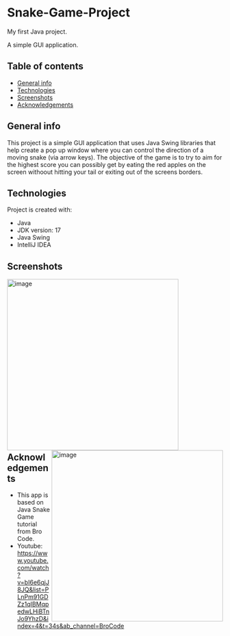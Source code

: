 # Snake-Game-Project
My first Java project. 

A simple GUI application.
## Table of contents
* [General info](#general-info)
* [Technologies](#technologies)
* [Screenshots](#screenshots)
* [Acknowledgements](#acknowledgements)



## General info
This project is a simple GUI application that uses Java Swing libraries that help create a pop up window where you can control the direction
of a moving snake (via arrow keys).  The objective of the game is to try to aim for the highest score you can possibly get by eating the red apples on 
the screen withoout hitting your tail or exiting out of the screens borders.
	
## Technologies
Project is created with:
* Java
* JDK version: 17
* Java Swing
* IntelliJ IDEA
	
## Screenshots
<img width="400" alt="image" src="https://user-images.githubusercontent.com/88301319/194028425-c605c1bc-0bb1-4404-a122-276a84e9797e.png" align='left' >
<img width="400" alt="image" src="https://user-images.githubusercontent.com/88301319/194028581-7c485d07-c049-4824-a6ee-f1d2411c979e.png" align='right' >

<br /> <br /><br /><br /><br /><br /><br /><br /><br /><br /><br /><br /><br /><br /><br /><br /><br /><br /><br /><br /><br /><br />

## Acknowledgements
* This app is based on Java Snake Game tutorial from Bro Code.
* Youtube: <https://www.youtube.com/watch?v=bI6e6qjJ8JQ&list=PLnPm91GDZz1qIBMqpedwLHiBTnJo9YhzD&index=4&t=34s&ab_channel=BroCode>

